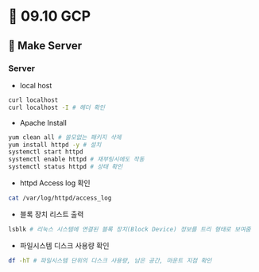 # 📒 09.10 GCP
## 🔨 Make Server
### Server

- local host

```bash
curl localhost
curl localhost -I # 헤더 확인
```

- Apache Install

```bash
yum clean all # 쓸모없는 패키지 삭제
yum install httpd -y # 설치
systemctl start httpd
systemctl enable httpd # 재부팅시에도 작동
systemctl status httpd # 상태 확인
```

- httpd Access log 확인

```bash
cat /var/log/httpd/access_log
```

- 블록 장치 리스트 출력

```bash
lsblk # 리눅스 시스템에 연결된 블록 장치(Block Device) 정보를 트리 형태로 보여줌
```

- 파일시스템 디스크 사용량 확인

```bash
df -hT # 파일시스템 단위의 디스크 사용량, 남은 공간, 마운트 지점 확인
```